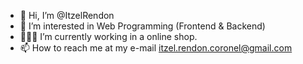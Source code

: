 - 👋 Hi, I’m @ItzelRendon
- 👀 I’m interested in Web Programming (Frontend & Backend)
- 👩🏽‍💻 I’m currently working in a online shop.
- 📫 How to reach me at my e-mail itzel.rendon.coronel@gmail.com

<!---
ItzelRendon/ItzelRendon is a ✨ special ✨ repository because its `README.md` (this file) appears on your GitHub profile.
You can click the Preview link to take a look at your changes.
--->
